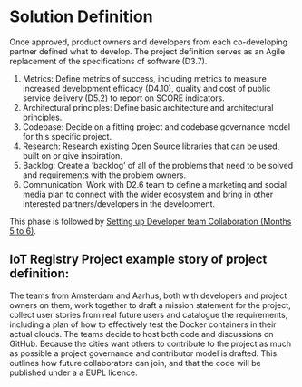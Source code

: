 # Solution Definition

Once approved, product owners and developers from each co-developing partner defined what to develop. The project definition serves as an Agile replacement of the specifications of software (D3.7).

1. Metrics: Define metrics of success, including metrics to measure increased development efficacy (D4.10), quality and cost of public service delivery (D5.2) to report on SCORE indicators.
2. Architectural principles: Define basic architecture and architectural principles.
3. Codebase: Decide on a fitting project and codebase governance model for this specific project.
4. Research: Research existing Open Source libraries that can be used, built on or give inspiration.
5. Backlog: Create a ‘backlog’ of all of the problems that need to be solved and requirements with the problem owners.
6. Communication: Work with D2.6 team to define a marketing and social media plan to connect with the wider ecosystem and bring in other interested partners/developers in the development.

This phase is followed by [Setting up Developer team Collaboration (Months 5 to 6)](4-development-setup.md).

## IoT Registry Project example story of project definition:

The teams from Amsterdam and Aarhus, both with developers and project owners on them, work together to draft a mission statement for the project, collect user stories from real future users and catalogue the requirements, including a plan of how to effectively test the Docker containers in their actual clouds.  The teams decide to host  both code and discussions on GitHub. Because the cities want others to contribute to the project as much as possible a project governance and contributor model is drafted. This outlines how future collaborators can join, and that the code will be published under a a EUPL licence.
